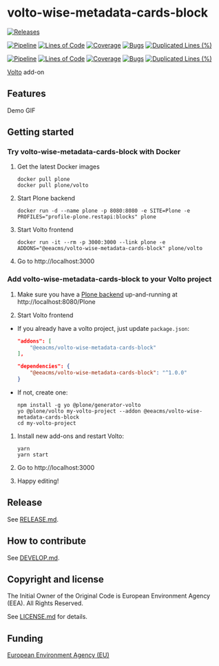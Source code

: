 # volto-wise-metadata-cards-block

[![Releases](https://img.shields.io/github/v/release/eea/volto-wise-metadata-cards-block)](https://github.com/eea/volto-wise-metadata-cards-block/releases)

[![Pipeline](https://ci.eionet.europa.eu/buildStatus/icon?job=volto-addons%2Fvolto-wise-metadata-cards-block%2Fmaster&subject=master)](https://ci.eionet.europa.eu/view/Github/job/volto-addons/job/volto-wise-metadata-cards-block/job/master/display/redirect)
[![Lines of Code](https://sonarqube.eea.europa.eu/api/project_badges/measure?project=volto-wise-metadata-cards-block-master&metric=ncloc)](https://sonarqube.eea.europa.eu/dashboard?id=volto-wise-metadata-cards-block-master)
[![Coverage](https://sonarqube.eea.europa.eu/api/project_badges/measure?project=volto-wise-metadata-cards-block-master&metric=coverage)](https://sonarqube.eea.europa.eu/dashboard?id=volto-wise-metadata-cards-block-master)
[![Bugs](https://sonarqube.eea.europa.eu/api/project_badges/measure?project=volto-wise-metadata-cards-block-master&metric=bugs)](https://sonarqube.eea.europa.eu/dashboard?id=volto-wise-metadata-cards-block-master)
[![Duplicated Lines (%)](https://sonarqube.eea.europa.eu/api/project_badges/measure?project=volto-wise-metadata-cards-block-master&metric=duplicated_lines_density)](https://sonarqube.eea.europa.eu/dashboard?id=volto-wise-metadata-cards-block-master)

[![Pipeline](https://ci.eionet.europa.eu/buildStatus/icon?job=volto-addons%2Fvolto-wise-metadata-cards-block%2Fdevelop&subject=develop)](https://ci.eionet.europa.eu/view/Github/job/volto-addons/job/volto-wise-metadata-cards-block/job/develop/display/redirect)
[![Lines of Code](https://sonarqube.eea.europa.eu/api/project_badges/measure?project=volto-wise-metadata-cards-block-develop&metric=ncloc)](https://sonarqube.eea.europa.eu/dashboard?id=volto-wise-metadata-cards-block-develop)
[![Coverage](https://sonarqube.eea.europa.eu/api/project_badges/measure?project=volto-wise-metadata-cards-block-develop&metric=coverage)](https://sonarqube.eea.europa.eu/dashboard?id=volto-wise-metadata-cards-block-develop)
[![Bugs](https://sonarqube.eea.europa.eu/api/project_badges/measure?project=volto-wise-metadata-cards-block-develop&metric=bugs)](https://sonarqube.eea.europa.eu/dashboard?id=volto-wise-metadata-cards-block-develop)
[![Duplicated Lines (%)](https://sonarqube.eea.europa.eu/api/project_badges/measure?project=volto-wise-metadata-cards-block-develop&metric=duplicated_lines_density)](https://sonarqube.eea.europa.eu/dashboard?id=volto-wise-metadata-cards-block-develop)


[Volto](https://github.com/plone/volto) add-on

## Features

Demo GIF

## Getting started

### Try volto-wise-metadata-cards-block with Docker

1. Get the latest Docker images

   ```
   docker pull plone
   docker pull plone/volto
   ```

1. Start Plone backend
   ```
   docker run -d --name plone -p 8080:8080 -e SITE=Plone -e PROFILES="profile-plone.restapi:blocks" plone
   ```

1. Start Volto frontend

   ```
   docker run -it --rm -p 3000:3000 --link plone -e ADDONS="@eeacms/volto-wise-metadata-cards-block" plone/volto
   ```

1. Go to http://localhost:3000

### Add volto-wise-metadata-cards-block to your Volto project

1. Make sure you have a [Plone backend](https://plone.org/download) up-and-running at http://localhost:8080/Plone

1. Start Volto frontend

* If you already have a volto project, just update `package.json`:

   ```JSON
   "addons": [
       "@eeacms/volto-wise-metadata-cards-block"
   ],

   "dependencies": {
       "@eeacms/volto-wise-metadata-cards-block": "^1.0.0"
   }
   ```

* If not, create one:

   ```
   npm install -g yo @plone/generator-volto
   yo @plone/volto my-volto-project --addon @eeacms/volto-wise-metadata-cards-block
   cd my-volto-project
   ```

1. Install new add-ons and restart Volto:

   ```
   yarn
   yarn start
   ```

1. Go to http://localhost:3000

1. Happy editing!

## Release

See [RELEASE.md](https://github.com/eea/volto-wise-metadata-cards-block/blob/master/RELEASE.md).

## How to contribute

See [DEVELOP.md](https://github.com/eea/volto-wise-metadata-cards-block/blob/master/DEVELOP.md).

## Copyright and license

The Initial Owner of the Original Code is European Environment Agency (EEA).
All Rights Reserved.

See [LICENSE.md](https://github.com/eea/volto-wise-metadata-cards-block/blob/master/LICENSE.md) for details.

## Funding

[European Environment Agency (EU)](http://eea.europa.eu)

